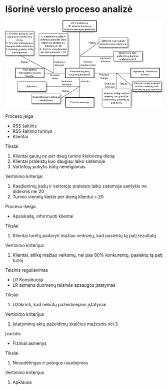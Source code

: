 # Išorinė verslo proceso analizė

![Išorinė analizė](projektas/img/Išorinė_analizė.png)  

Proceso įeiga

* RSS šaltinis
* RSS šaltinio turinys
* Klientai

Tikslai

1. Klientai gautų ne per daug turinio kiekvieną dieną
2. Klientai praleistų kuo daugiau laiko sistemoje
3. Vartotojų pokytis  būtų neneigiamas

Vertinimo kriterijai

1. Kasdieninių įrašų ir vartotojo praleisto laiko sistemoje santykis ne didesnis nei 20
2. Turinio vienetų kiekis per dieną klientui < 20


Proceso išeiga

* Apsiskaitę, informuoti klientai

Tikslai

1. Klientai turėtų padaryti mažiau veiksmų, kad pasiektų tą patį rezultatą

Vertinimo kriterijus

1. Klientai, atlikę mažiau veiksmų, nei pas 80% konkurentų, pasiektų tą patį turinį


Teisinis reguliavimas

* LR Konstitucija
* LR asmens duomenų teisinės apsaugos įstatymas

Tikslai

1. Užtikrinti, kad nebūtų pažeidinėjami įstatymai

Vertinimo kriterijus

1. Įstatyminių aktų pažeidimų skaičius mažesnis nei 3


Įvaizdis

* Fiziniai asmenys

Tikslai

1. Nesudėtingas ir patogus naudojimas

Vertinimo kriterijus

1. Apklausa

